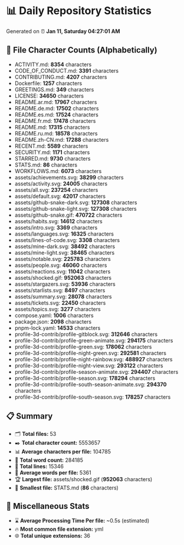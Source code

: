 # 📊 Daily Repository Statistics
Generated on ⏰ **Jan 11, Saturday 04:27:01 AM**

## 📂 File Character Counts (Alphabetically)
- ACTIVITY.md: **8354** characters
- CODE_OF_CONDUCT.md: **3391** characters
- CONTRIBUTING.md: **4207** characters
- Dockerfile: **1257** characters
- GREETINGS.md: **349** characters
- LICENSE: **34650** characters
- README.ar.md: **17967** characters
- README.de.md: **17502** characters
- README.es.md: **17524** characters
- README.fr.md: **17478** characters
- README.md: **17315** characters
- README.ru.md: **18578** characters
- README.zh-CN.md: **17288** characters
- RECENT.md: **5589** characters
- SECURITY.md: **1171** characters
- STARRED.md: **9730** characters
- STATS.md: **86** characters
- WORKFLOWS.md: **6073** characters
- assets/achievements.svg: **38299** characters
- assets/activity.svg: **24005** characters
- assets/all.svg: **237254** characters
- assets/default.svg: **42017** characters
- assets/github-snake-dark.svg: **127308** characters
- assets/github-snake-light.svg: **127308** characters
- assets/github-snake.gif: **470722** characters
- assets/habits.svg: **14612** characters
- assets/intro.svg: **3369** characters
- assets/languages.svg: **16325** characters
- assets/lines-of-code.svg: **3308** characters
- assets/mine-dark.svg: **38492** characters
- assets/mine-light.svg: **38465** characters
- assets/notable.svg: **225783** characters
- assets/people.svg: **46060** characters
- assets/reactions.svg: **11042** characters
- assets/shocked.gif: **952063** characters
- assets/stargazers.svg: **53936** characters
- assets/starlists.svg: **8497** characters
- assets/summary.svg: **28078** characters
- assets/tickets.svg: **22450** characters
- assets/topics.svg: **3277** characters
- compose.yaml: **1006** characters
- package.json: **2098** characters
- pnpm-lock.yaml: **14533** characters
- profile-3d-contrib/profile-gitblock.svg: **312646** characters
- profile-3d-contrib/profile-green-animate.svg: **294175** characters
- profile-3d-contrib/profile-green.svg: **178062** characters
- profile-3d-contrib/profile-night-green.svg: **292581** characters
- profile-3d-contrib/profile-night-rainbow.svg: **488927** characters
- profile-3d-contrib/profile-night-view.svg: **293122** characters
- profile-3d-contrib/profile-season-animate.svg: **294407** characters
- profile-3d-contrib/profile-season.svg: **178294** characters
- profile-3d-contrib/profile-south-season-animate.svg: **294370** characters
- profile-3d-contrib/profile-south-season.svg: **178257** characters

## 📋 Summary
- 🗂️ **Total files:** 53
- ✒️ **Total character count:** 5553657
- 📊 **Average characters per file:** 104785
- 📝 **Total word count:** 284185
- 🧾 **Total lines:** 15346
- 📐 **Average words per file:** 5361
- 🏆 **Largest file:** assets/shocked.gif (**952063** characters)
- 🥉 **Smallest file:** STATS.md (**86** characters)

## 🌟 Miscellaneous Stats
- ⌛ **Average Processing Time Per file:** ~0.5s (estimated)
- 🔥 **Most common file extension:** yml
- 🌐 **Total unique extensions:** 36
